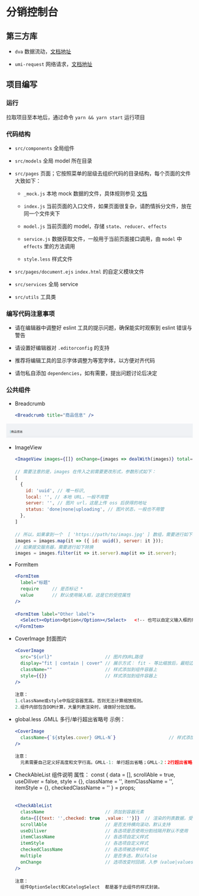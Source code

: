 # 分销控制台

## 第三方库

- `dva` 数据流动，[文档地址](https://dvajs.com/guide/)

- `umi-request` 网络请求，[文档地址](https://github.com/umijs/umi-request/blob/master/README_zh-CN.md)

## 项目编写

### 运行

拉取项目至本地后，通过命令 `yarn && yarn start` 运行项目

### 代码结构

- `src/components` 全局组件

- `src/models` 全局 model 所在目录

- `src/pages` 页面；它按照菜单的层级去组织代码的目录结构，每个页面的文件大致如下：

  - `_mock.js` 本地 mock 数据的文件，具体规则参见 [文档](https://umijs.org/zh/guide/mock-data.html)

  - `index.js` 当前页面的入口文件，如果页面很复杂，请酌情拆分文件，放在同一个文件夹下

  - `model.js` 当前页面的 model，存储 `state`、`reducer`、`effects`

  - `service.js` 数据获取文件，一般用于当前页面接口调用，由 `model` 中 `effects` 里的方法调用

  - `style.less` 样式文件

- `src/pages/document.ejs` `index.html` 的自定义模块文件

- `src/services` 全局 service

- `src/utils` 工具类

### 编写代码注意事项

- 请在编辑器中调整好 eslint 工具的提示问题，确保能实时观察到 eslint 错误与警告

- 请设置好编辑器对 `.editorconfig` 的支持

- 推荐将编辑工具的显示字体调整为等宽字体，以方便对齐代码

- 请勿私自添加 `dependencies`，如有需要，提出问题讨论后决定

### 公共组件

- Breadcrumb

  ```jsx
  <Breadcrumb title="商品信息" />
  ```

![预览图](./screenshots/breadcrumb-preview.png)

- ImageView

  ```jsx
  <ImageView images={[]} onChange={images => dealWith(images)} total={4} />

  // 需要注意的是，images 在传入之前需要更改形式，参数形式如下：
  [
    {
      id: 'uuid', // 唯一标识,
      local: '', // 本地 URL，一般不用管
      server: '', // 图片 url，这是上传 oss 后获得的地址
      status: 'done|none|uploading', // 图片状态，一般也不用管
    },
  ]

  // 所以，如果拿到一个  [ 'https://path/to/imags.jpg' ] 数组，需要进行如下转换：
  images = images.map(it => ({ id: uuid(), server: it }));
  // 如果提交服务器，需要进行如下转换
  images = images.filter(it => it.server).map(it => it.server);
  ```

- FormItem

  ```jsx
  <FormItem
    label="标题"
    require     // 是否标记 *
    value       // 默认使用输入框，这是它的受控属性
  />

  <FormItem label="Other label">
    <Select><Option>Option</Option></Select>   <!-- 也可以自定义输入框的形式 -->
  </FormItem>
  ```

- CoverImage  封面图片

  ```jsx
  <CoverImage
    src="${url}"                    // 图片的URL路径
    display="fit | contain | cover" // 展示方式： fit - 等比缩放后，最短边铺满，居中展示，超出隐藏；contain - 等比缩放后，最长边铺满，居中展示； cover - 拉伸铺满
    className=""                    // 样式添加到组件容器上
    style={{}}                      // 样式添加到组件容器上
  />

  注意：
  1.className或style中指定容器宽高。否则无法计算缩放规则。
  2.组件内部包含DOM计算，大量列表渲染时，请做好分批加载。
  ```

- global.less .GMLL 多行/单行超出省略号
  示例：
  ```jsx
  <CoverImage
    className={`${styles.cover} GMLL-N`}                    // 样式添加到组件容器上
  />

  注意：
    元素需要自己定义好高度和文字行高。GMLL-1: 单行超出省略；GMLL-2：2行超出省略，目前只到GMLL-4，其他自行添加
  ```

- CheckAbleList 组件说明
  属性：
  const { data = [], scrollAble = true, useDiliver = false, style = {}, className = '', itemClassName = '', itemStyle = {}, checkedClassName = '' } = props;

  ```jsx
  
  <CheckAbleList
    className                       // 添加到容器元素
    data={[{text: '',checked: true  ,value: ''}]}  // 渲染的列表数据，受控：列表改变后需要回传更新后数据
    scrollAble                      // 是否支持横向滚动，默认支持
    useDiliver                      // 各选项是否使用分割线隔开默认不使用
    itemClassName                   // 各选项自定义样式
    itemStyle                       // 各选项自定义样式
    checkedClassName                // 各选项被选中样式
    multiple                        // 是否多选，默认false
    onChange                        // 选项改变时回调，入参（value|values，newData）;newData,可以直接更新到model的state中去。
  />

  注意：
    组件OptionSelect和CatelogSelect  都是基于此组件的样式封装。
  ```